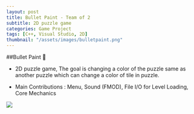 ```yaml
---
layout: post
title: Bullet Paint - Team of 2
subtitle: 2D puzzle game
categories: Game Project
tags: [C++, Visual Studio, 2D]
thumbnail: "/assets/images/bulletpaint.png"
---
```


##Bullet Paint 🎨
- 2D puzzle game, The goal is changing a color of the puzzle same as another puzzle which can change a color of tile in puzzle.

- Main Contributions : Menu, Sound (FMOD), File I/O for Level Loading, Core Mechanics

![](https://youtu.be/lKN-u31bLU8)